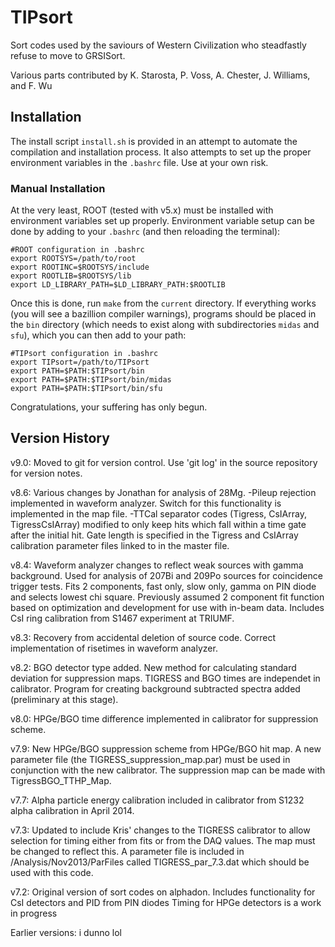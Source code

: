 # TIPsort

Sort codes used by the saviours of Western Civilization who steadfastly refuse to move to GRSISort.

Various parts contributed by K. Starosta, P. Voss, A. Chester, J. Williams, and F. Wu

## Installation

The install script `install.sh` is provided in an attempt to automate the compilation and installation process.  It also attempts to set up the proper environment variables in the `.bashrc` file.  Use at your own risk.

### Manual Installation

At the very least, ROOT (tested with v5.x) must be installed with environment variables set up properly.  Environment variable setup can be done by adding to your `.bashrc` (and then reloading the terminal):

```
#ROOT configuration in .bashrc
export ROOTSYS=/path/to/root
export ROOTINC=$ROOTSYS/include
export ROOTLIB=$ROOTSYS/lib
export LD_LIBRARY_PATH=$LD_LIBRARY_PATH:$ROOTLIB
```

Once this is done, run `make` from the `current` directory.  If everything works (you will see a bazillion compiler warnings), programs should be placed in the `bin` directory (which needs to exist along with subdirectories `midas` and `sfu`), which you can then add to your path:

```
#TIPsort configuration in .bashrc
export TIPsort=/path/to/TIPsort
export PATH=$PATH:$TIPsort/bin
export PATH=$PATH:$TIPsort/bin/midas
export PATH=$PATH:$TIPsort/bin/sfu
```

Congratulations, your suffering has only begun.

## Version History

v9.0: Moved to git for version control.  Use 'git log' in the source repository for version notes.

v8.6: Various changes by Jonathan for analysis of 28Mg.
     -Pileup rejection implemented in waveform analyzer.  Switch for this functionality is implemented in the map file.
     -TTCal separator codes (Tigress, CsIArray, TigressCsIArray) modified to only keep hits which fall within a time gate after the initial hit.  Gate length is specified in the Tigress and CsIArray calibration parameter files linked to in the master file.

v8.4: Waveform analyzer changes to reflect weak sources with gamma background.  Used for analysis of 207Bi and 209Po sources for coincidence trigger tests.  Fits 2 components, fast only, slow only, gamma on PIN diode and selects lowest chi square. Previously assumed 2 component fit function based on optimization and development for use with in-beam data.  Includes CsI ring calibration from S1467 experiment at TRIUMF.

v8.3: Recovery from accidental deletion of source code. Correct implementation of risetimes in waveform analyzer.

v8.2: BGO detector type added. New method for calculating standard deviation for suppression maps. TIGRESS and BGO times are independet in calibrator.  Program for creating background subtracted spectra added (preliminary at this stage).

v8.0: HPGe/BGO time difference implemented in calibrator for suppression scheme.

v7.9: New HPGe/BGO suppression scheme from HPGe/BGO hit map. A new parameter file (the TIGRESS_suppression_map.par) must be used in conjunction with the new calibrator. The suppression map can be made with TigressBGO_TTHP_Map.

v7.7: Alpha particle energy calibration included in calibrator from S1232 alpha calibration in April 2014.

v7.3: Updated to include Kris' changes to the TIGRESS calibrator to allow selection for timing either from fits or from the DAQ values. The map must be changed to reflect this. A parameter file is included in /Analysis/Nov2013/ParFiles called TIGRESS_par_7.3.dat which should be used with this code.
          
v7.2: Original version of sort codes on alphadon.
      Includes functionality for CsI detectors and PID from PIN diodes
      Timing for HPGe detectors is a work in progress

Earlier versions: i dunno lol
